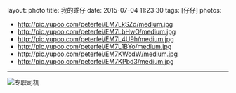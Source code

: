 layout: photo
title: 我的乖仔
date: 2015-07-04 11:23:30
tags: [仔仔]
photos:
- http://pic.yupoo.com/peterfei/EM7LkSZd/medium.jpg
- http://pic.yupoo.com/peterfei/EM7LbHwO/medium.jpg
- http://pic.yupoo.com/peterfei/EM7L4U9h/medium.jpg
- http://pic.yupoo.com/peterfei/EM7L1BYo/medium.jpg
- http://pic.yupoo.com/peterfei/EM7KWcdW/medium.jpg
- http://pic.yupoo.com/peterfei/EM7KPbd3/medium.jpg
---
![专职司机](http://pic.yupoo.com/peterfei/EM7L1BYo/medium.jpg)

